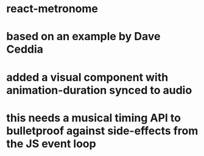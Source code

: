 # react-metronome
# based on an example by Dave Ceddia
# added a visual component with animation-duration synced to audio
# this needs a musical timing API to bulletproof against side-effects from the JS event loop
